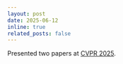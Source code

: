 ```yaml
---
layout: post
date: 2025-06-12
inline: true
related_posts: false
---
```


Presented two papers at [CVPR 2025](https://cvpr.thecvf.com/).
